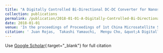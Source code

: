 ```yaml
---
title: "A Digitally Controlled Bi-Directional DC-DC Converter for Nanosatellite Power Systems"
collection: publications
permalink: /publication/2018-01-01-A-Digitally-Controlled-Bi-Directional-DC-DC-Converter-for-Nanosatellite-Power-Systems
date: 2018-01-01
venue: 'In the proceedings of Proceedings of 1st China Microsatellite Symposium'
citation: ' Juan Rojas,  Takashi Yamauchi,  Mengu Cho, &quot;A Digitally Controlled Bi-Directional DC-DC Converter for Nanosatellite Power Systems.&quot; In the proceedings of Proceedings of 1st China Microsatellite Symposium, 2018.'
---
```

Use [Google Scholar](https://scholar.google.com/scholar?q=A+Digitally+Controlled+Bi+Directional+DC+DC+Converter+for+Nanosatellite+Power+Systems){:target="_blank"} for full citation
